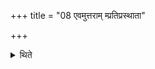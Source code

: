 +++
title = "08 एवमुत्तराम् म्प्रतिप्रस्थाता"

+++

<details><summary>थिते</summary>

एवमुत्तरां म्प्रतिप्रस्थाता ८
</details>

